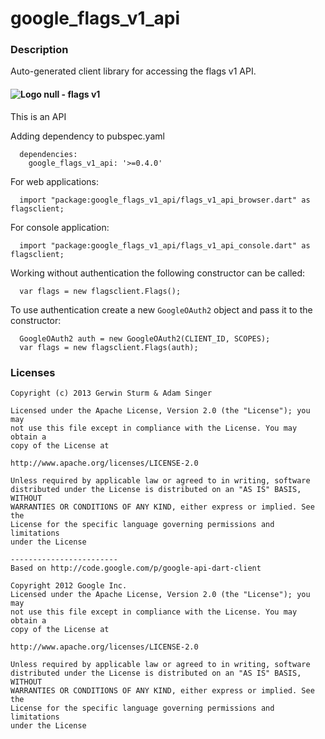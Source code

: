 # google_flags_v1_api

### Description

Auto-generated client library for accessing the flags v1 API.

#### ![Logo](http://www.google.com/images/icons/product/search-16.gif) null - flags v1

This is an API

Adding dependency to pubspec.yaml

```
  dependencies:
    google_flags_v1_api: '>=0.4.0'
```

For web applications:

```
  import "package:google_flags_v1_api/flags_v1_api_browser.dart" as flagsclient;
```

For console application:

```
  import "package:google_flags_v1_api/flags_v1_api_console.dart" as flagsclient;
```

Working without authentication the following constructor can be called:

```
  var flags = new flagsclient.Flags();
```

To use authentication create a new `GoogleOAuth2` object and pass it to the constructor:


```
  GoogleOAuth2 auth = new GoogleOAuth2(CLIENT_ID, SCOPES);
  var flags = new flagsclient.Flags(auth);
```

### Licenses

```
Copyright (c) 2013 Gerwin Sturm & Adam Singer

Licensed under the Apache License, Version 2.0 (the "License"); you may 
not use this file except in compliance with the License. You may obtain a 
copy of the License at

http://www.apache.org/licenses/LICENSE-2.0

Unless required by applicable law or agreed to in writing, software
distributed under the License is distributed on an "AS IS" BASIS, WITHOUT
WARRANTIES OR CONDITIONS OF ANY KIND, either express or implied. See the
License for the specific language governing permissions and limitations 
under the License

------------------------
Based on http://code.google.com/p/google-api-dart-client

Copyright 2012 Google Inc.
Licensed under the Apache License, Version 2.0 (the "License"); you may 
not use this file except in compliance with the License. You may obtain a
copy of the License at

http://www.apache.org/licenses/LICENSE-2.0

Unless required by applicable law or agreed to in writing, software
distributed under the License is distributed on an "AS IS" BASIS, WITHOUT
WARRANTIES OR CONDITIONS OF ANY KIND, either express or implied. See the
License for the specific language governing permissions and limitations 
under the License

```
